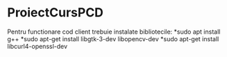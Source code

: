# ProiectCursPCD

Pentru functionare cod client trebuie instalate bibliotecile:
*sudo apt install g++
*sudo apt-get install libgtk-3-dev libopencv-dev
*sudo apt-get install libcurl4-openssl-dev
 
